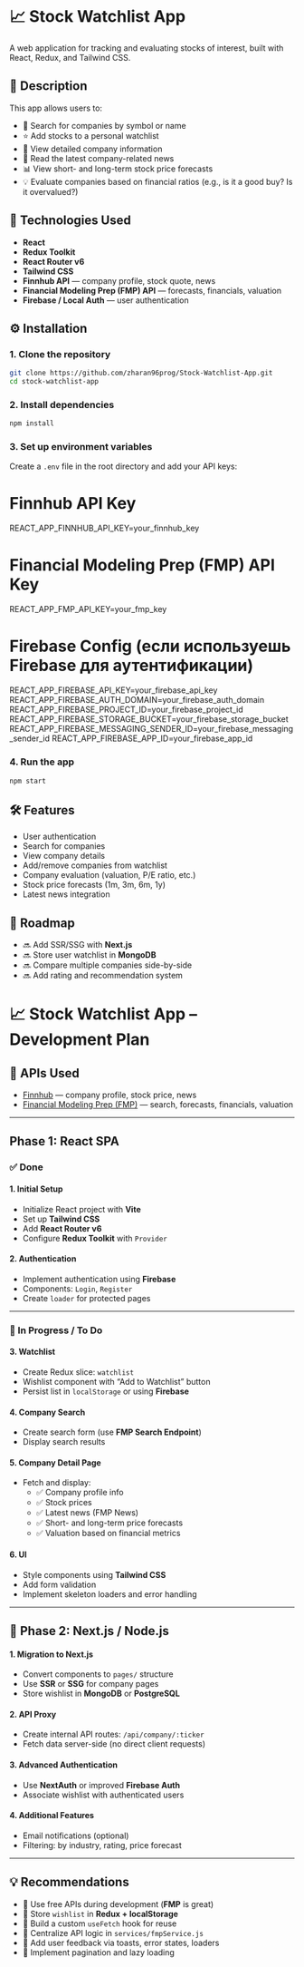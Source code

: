 # 📈 Stock Watchlist App

A web application for tracking and evaluating stocks of interest, built with React, Redux, and Tailwind CSS.

## 🧾 Description

This app allows users to:

- 🔎 Search for companies by symbol or name
- ⭐ Add stocks to a personal watchlist
- 📄 View detailed company information
- 📰 Read the latest company-related news
- 📊 View short- and long-term stock price forecasts
- 💡 Evaluate companies based on financial ratios (e.g., is it a good buy? Is it overvalued?)

## 🔧 Technologies Used

- **React**
- **Redux Toolkit**
- **React Router v6**
- **Tailwind CSS**
- **Finnhub API** — company profile, stock quote, news
- **Financial Modeling Prep (FMP) API** — forecasts, financials, valuation
- **Firebase / Local Auth** — user authentication

## ⚙️ Installation

### 1. Clone the repository

```bash
git clone https://github.com/zharan96prog/Stock-Watchlist-App.git
cd stock-watchlist-app
```

### 2. Install dependencies

```bash
npm install
```

### 3. Set up environment variables

Create a `.env` file in the root directory and add your API keys:

# Finnhub API Key

REACT_APP_FINNHUB_API_KEY=your_finnhub_key

# Financial Modeling Prep (FMP) API Key

REACT_APP_FMP_API_KEY=your_fmp_key

# Firebase Config (если используешь Firebase для аутентификации)

REACT_APP_FIREBASE_API_KEY=your_firebase_api_key
REACT_APP_FIREBASE_AUTH_DOMAIN=your_firebase_auth_domain
REACT_APP_FIREBASE_PROJECT_ID=your_firebase_project_id
REACT_APP_FIREBASE_STORAGE_BUCKET=your_firebase_storage_bucket
REACT_APP_FIREBASE_MESSAGING_SENDER_ID=your_firebase_messaging_sender_id
REACT_APP_FIREBASE_APP_ID=your_firebase_app_id

### 4. Run the app

```bash
npm start
```

## 🛠 Features

- User authentication
- Search for companies
- View company details
- Add/remove companies from watchlist
- Company evaluation (valuation, P/E ratio, etc.)
- Stock price forecasts (1m, 3m, 6m, 1y)
- Latest news integration

## 📅 Roadmap

- 🔜 Add SSR/SSG with **Next.js**
- 🔜 Store user watchlist in **MongoDB**
- 🔜 Compare multiple companies side-by-side
- 🔜 Add rating and recommendation system

# 📈 Stock Watchlist App – Development Plan

## 🔗 APIs Used

- [Finnhub](https://finnhub.io/) — company profile, stock price, news
- [Financial Modeling Prep (FMP)](https://site.financialmodelingprep.com/developer/docs/) — search, forecasts, financials, valuation

---

## Phase 1: React SPA

### ✅ Done

#### 1. Initial Setup

- Initialize React project with **Vite**
- Set up **Tailwind CSS**
- Add **React Router v6**
- Configure **Redux Toolkit** with `Provider`

#### 2. Authentication

- Implement authentication using **Firebase**
- Components: `Login`, `Register`
- Create `loader` for protected pages

---

### 🚧 In Progress / To Do

#### 3. Watchlist

- Create Redux slice: `watchlist`
- Wishlist component with “Add to Watchlist” button
- Persist list in `localStorage` or using **Firebase**

#### 4. Company Search

- Create search form (use **FMP Search Endpoint**)
- Display search results

#### 5. Company Detail Page

- Fetch and display:
  - ✅ Company profile info
  - ✅ Stock prices
  - ✅ Latest news (FMP News)
  - ✅ Short- and long-term price forecasts
  - ✅ Valuation based on financial metrics

#### 6. UI

- Style components using **Tailwind CSS**
- Add form validation
- Implement skeleton loaders and error handling

---

## 🚀 Phase 2: Next.js / Node.js

#### 1. Migration to Next.js

- Convert components to `pages/` structure
- Use **SSR** or **SSG** for company pages
- Store wishlist in **MongoDB** or **PostgreSQL**

#### 2. API Proxy

- Create internal API routes: `/api/company/:ticker`
- Fetch data server-side (no direct client requests)

#### 3. Advanced Authentication

- Use **NextAuth** or improved **Firebase Auth**
- Associate wishlist with authenticated users

#### 4. Additional Features

- Email notifications (optional)
- Filtering: by industry, rating, price forecast

---

## 💡 Recommendations

- 🔐 Use free APIs during development (**FMP** is great)
- 💾 Store `wishlist` in **Redux + localStorage**
- 🔄 Build a custom `useFetch` hook for reuse
- 🧠 Centralize API logic in `services/fmpService.js`
- 💬 Add user feedback via toasts, error states, loaders
- 🎯 Implement pagination and lazy loading
